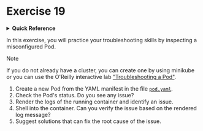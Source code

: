 # Exercise 19

<details>
<summary><b>Quick Reference</b></summary>
<p>

* Namespace: `default`<br>
* Documentation: [Debug Pods](https://kubernetes.io/docs/tasks/debug/debug-application/debug-pods/)

</p>
</details>

In this exercise, you will practice your troubleshooting skills by inspecting a misconfigured Pod.

> [!NOTE]
> If you do not already have a cluster, you can create one by using minikube or you can use the O'Reilly interactive lab ["Troubleshooting a Pod"](https://learning.oreilly.com/scenarios/troubleshooting-a-pod/9781098164140/).

1. Create a new Pod from the YAML manifest in the file [`pod.yaml`](./pod.yaml).
2. Check the Pod's status. Do you see any issue?
3. Render the logs of the running container and identify an issue.
4. Shell into the container. Can you verify the issue based on the rendered log message?
5. Suggest solutions that can fix the root cause of the issue.